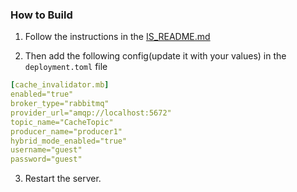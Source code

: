 ### How to Build
1. Follow the instructions in the [IS_README.md](IS_README.md)

2. Then add the following config(update it with your values) in the `deployment.toml` file
```yaml
[cache_invalidator.mb]
enabled="true"
broker_type="rabbitmq"
provider_url="amqp://localhost:5672"
topic_name="CacheTopic"
producer_name="producer1"
hybrid_mode_enabled="true"
username="guest"
password="guest"
```

3. Restart the server.